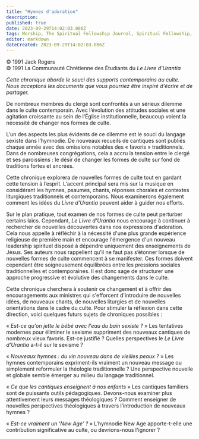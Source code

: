 ```yaml
---
title: "Hymnes d'adoration"
description: 
published: true
date: 2023-09-29T14:02:03.086Z
tags: Worship, The Spiritual Fellowship Journal, Spiritual Fellowship, article
editor: markdown
dateCreated: 2023-09-29T14:02:03.086Z
---
```


<p class="v-card v-sheet theme--light gray lighten-3 px-2">© 1991 Jack Rogers<br>© 1991 La Communauté Chrétienne des Étudiants du <i>Le Livre d'Urantia</i></p>


_Cette chronique aborde le souci des supports contemporains au culte. Nous acceptons les documents que vous pourriez être inspiré d'écrire et de partager._

De nombreux membres du clergé sont confrontés à un sérieux dilemme dans le culte contemporain. Avec l’évolution des attitudes sociales et une agitation croissante au sein de l’Église institutionnelle, beaucoup voient la nécessité de changer nos formes de culte.

L’un des aspects les plus évidents de ce dilemme est le souci du langage sexiste dans l’hymnodie. De nouveaux recueils de cantiques sont publiés chaque année avec des omissions notables des « favoris » traditionnels. Dans de nombreuses congrégations, cela a accru la tension entre le clergé et ses paroissiens : le désir de changer les formes de culte sur fond de traditions fortes et ancrées.

Cette chronique explorera de nouvelles formes de culte tout en gardant cette tension à l’esprit. L'accent principal sera mis sur la musique en considérant les hymnes, psaumes, chants, réponses chorales et contextes liturgiques traditionnels et contemporains. Nous examinerons également comment les idées du _Livre d'Urantia_ peuvent aider à guider nos efforts.

Sur le plan pratique, tout examen de nos formes de culte peut perturber certains laïcs. Cependant, _Le Livre d'Urantia_ nous encourage à continuer à rechercher de nouvelles découvertes dans nos expressions d'adoration. Cela nous appelle à réfléchir à la nécessité d'une plus grande expérience religieuse de première main et encourage l'émergence d'un nouveau leadership spirituel disposé à dépendre uniquement des enseignements de Jésus. Ses auteurs nous rappellent qu’il ne faut pas s’étonner lorsque de nouvelles formes de culte commencent à se manifester. Ces formes doivent cependant être soigneusement équilibrées entre les pressions sociales traditionnelles et contemporaines. Il est donc sage de structurer une approche progressive et évolutive des changements dans le culte.

Cette chronique cherchera à soutenir ce changement et à offrir des encouragements aux ministres qui s'efforcent d'introduire de nouvelles idées, de nouveaux chants, de nouvelles liturgies et de nouvelles orientations dans le cadre du culte. Pour stimuler la réflexion dans cette direction, voici quelques futurs sujets de chroniques possibles :

« _Est-ce qu'on jette le bébé avec l'eau du bain sexiste ?_ » Les tentatives modernes pour éliminer le sexisme suppriment des nouveaux cantiques de nombreux vieux favoris. Est-ce justifié ? Quelles perspectives le _Le Livre d'Urantia_ a-t-il sur le sexisme ?

« _Nouveaux hymnes : du vin nouveau dans de vieilles peaux ?_ » Les hymnes contemporains expriment-ils vraiment un nouveau message ou simplement reformuler la théologie traditionnelle ? Une perspective nouvelle et globale semble émerger au milieu du langage traditionnel.

« _Ce que les cantiques enseignent à nos enfants_ » Les cantiques familiers sont de puissants outils pédagogiques. Devons-nous examiner plus attentivement leurs messages théologiques ? Comment enseigner de nouvelles perspectives théologiques à travers l’introduction de nouveaux hymnes ?

« _Est-ce vraiment un ‘New Age’ ?_ » L'hymnodie New Age apporte-t-elle une contribution significative au culte, ou devrions-nous l'ignorer ?

